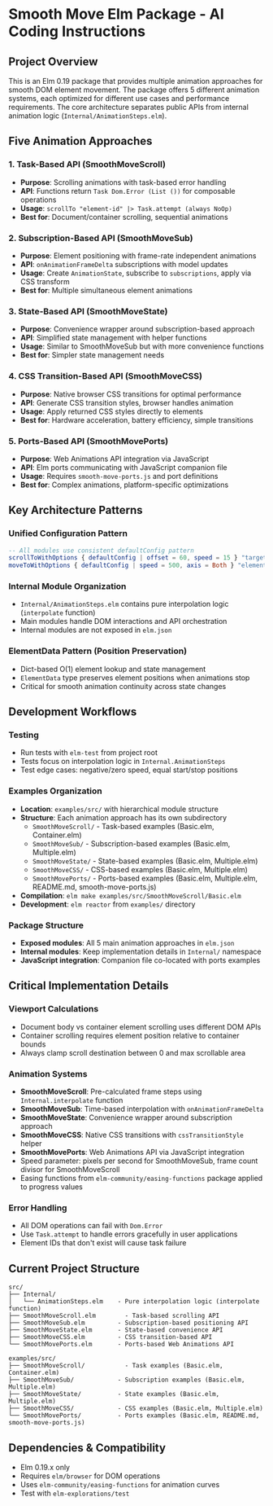 # Smooth Move Elm Package - AI Coding Instructions

## Project Overview
This is an Elm 0.19 package that provides multiple animation approaches for smooth DOM element movement. The package offers 5 different animation systems, each optimized for different use cases and performance requirements. The core architecture separates public APIs from internal animation logic (`Internal/AnimationSteps.elm`).

## Five Animation Approaches

### 1. Task-Based API (SmoothMoveScroll)
- **Purpose**: Scrolling animations with task-based error handling
- **API**: Functions return `Task Dom.Error (List ())` for composable operations
- **Usage**: `scrollTo "element-id" |> Task.attempt (always NoOp)`
- **Best for**: Document/container scrolling, sequential animations

### 2. Subscription-Based API (SmoothMoveSub) 
- **Purpose**: Element positioning with frame-rate independent animations
- **API**: `onAnimationFrameDelta` subscriptions with model updates
- **Usage**: Create `AnimationState`, subscribe to `subscriptions`, apply via CSS transform
- **Best for**: Multiple simultaneous element animations

### 3. State-Based API (SmoothMoveState)
- **Purpose**: Convenience wrapper around subscription-based approach
- **API**: Simplified state management with helper functions
- **Usage**: Similar to SmoothMoveSub but with more convenience functions
- **Best for**: Simpler state management needs

### 4. CSS Transition-Based API (SmoothMoveCSS)
- **Purpose**: Native browser CSS transitions for optimal performance
- **API**: Generate CSS transition styles, browser handles animation
- **Usage**: Apply returned CSS styles directly to elements
- **Best for**: Hardware acceleration, battery efficiency, simple transitions

### 5. Ports-Based API (SmoothMovePorts)
- **Purpose**: Web Animations API integration via JavaScript
- **API**: Elm ports communicating with JavaScript companion file
- **Usage**: Requires `smooth-move-ports.js` and port definitions
- **Best for**: Complex animations, platform-specific optimizations

## Key Architecture Patterns

### Unified Configuration Pattern
```elm
-- All modules use consistent defaultConfig pattern
scrollToWithOptions { defaultConfig | offset = 60, speed = 15 } "target-id"
moveToWithOptions { defaultConfig | speed = 500, axis = Both } "element-id" 0 0 100 200
```

### Internal Module Organization
- `Internal/AnimationSteps.elm` contains pure interpolation logic (`interpolate` function)
- Main modules handle DOM interactions and API orchestration
- Internal modules are not exposed in `elm.json`

### ElementData Pattern (Position Preservation)
- Dict-based O(1) element lookup and state management
- `ElementData` type preserves element positions when animations stop
- Critical for smooth animation continuity across state changes

## Development Workflows

### Testing
- Run tests with `elm-test` from project root
- Tests focus on interpolation logic in `Internal.AnimationSteps`
- Test edge cases: negative/zero speed, equal start/stop positions

### Examples Organization
- **Location**: `examples/src/` with hierarchical module structure
- **Structure**: Each animation approach has its own subdirectory
  - `SmoothMoveScroll/` - Task-based examples (Basic.elm, Container.elm)
  - `SmoothMoveSub/` - Subscription-based examples (Basic.elm, Multiple.elm)
  - `SmoothMoveState/` - State-based examples (Basic.elm, Multiple.elm)  
  - `SmoothMoveCSS/` - CSS-based examples (Basic.elm, Multiple.elm)
  - `SmoothMovePorts/` - Ports-based examples (Basic.elm, Multiple.elm, README.md, smooth-move-ports.js)
- **Compilation**: `elm make examples/src/SmoothMoveScroll/Basic.elm`
- **Development**: `elm reactor` from `examples/` directory

### Package Structure
- **Exposed modules**: All 5 main animation approaches in `elm.json`
- **Internal modules**: Keep implementation details in `Internal/` namespace
- **JavaScript integration**: Companion file co-located with ports examples

## Critical Implementation Details

### Viewport Calculations
- Document body vs container element scrolling uses different DOM APIs
- Container scrolling requires element position relative to container bounds
- Always clamp scroll destination between 0 and max scrollable area

### Animation Systems
- **SmoothMoveScroll**: Pre-calculated frame steps using `Internal.interpolate` function
- **SmoothMoveSub**: Time-based interpolation with `onAnimationFrameDelta`
- **SmoothMoveState**: Convenience wrapper around subscription approach
- **SmoothMoveCSS**: Native CSS transitions with `cssTransitionStyle` helper
- **SmoothMovePorts**: Web Animations API via JavaScript integration
- Speed parameter: pixels per second for SmoothMoveSub, frame count divisor for SmoothMoveScroll
- Easing functions from `elm-community/easing-functions` package applied to progress values

### Error Handling
- All DOM operations can fail with `Dom.Error`
- Use `Task.attempt` to handle errors gracefully in user applications
- Element IDs that don't exist will cause task failure

## Current Project Structure
```
src/
├── Internal/
│   └── AnimationSteps.elm    - Pure interpolation logic (interpolate function)
├── SmoothMoveScroll.elm        - Task-based scrolling API
├── SmoothMoveSub.elm         - Subscription-based positioning API  
├── SmoothMoveState.elm       - State-based convenience API
├── SmoothMoveCSS.elm         - CSS transition-based API
└── SmoothMovePorts.elm       - Ports-based Web Animations API

examples/src/
├── SmoothMoveScroll/           - Task examples (Basic.elm, Container.elm)
├── SmoothMoveSub/            - Subscription examples (Basic.elm, Multiple.elm)
├── SmoothMoveState/          - State examples (Basic.elm, Multiple.elm)
├── SmoothMoveCSS/            - CSS examples (Basic.elm, Multiple.elm)
└── SmoothMovePorts/          - Ports examples (Basic.elm, README.md, smooth-move-ports.js)
```

## Dependencies & Compatibility
- Elm 0.19.x only
- Requires `elm/browser` for DOM operations
- Uses `elm-community/easing-functions` for animation curves
- Test with `elm-explorations/test`